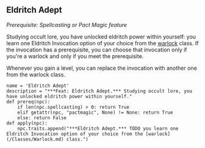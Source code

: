 ## Eldritch Adept
*Prerequisite: Spellcasting or Pact Magic feature*

Studying occult lore, you have unlocked eldritch power within yourself: you learn one Eldritch Invocation option of your choice from the [warlock](/Classes/Warlock.md) class. If the invocation has a prerequisite, you can choose that invocation only if you're a warlock and only if you meet the prerequisite.

Whenever you gain a level, you can replace the invocation with another one from the warlock class.

```
name = 'Eldritch Adept'
description = "***Feat: Eldritch Adept.*** Studying occult lore, you have unlocked eldritch power within yourself."
def prereq(npc):
    if len(npc.spellcasting) > 0: return True
    elif getattr(npc, "pactmagic", None) != None: return True
    else: return False
def apply(npc):
    npc.traits.append("***Eldritch Adept.*** TODO you learn one Eldritch Invocation option of your choice from the [warlock](/Classes/Warlock.md) class.")
```
